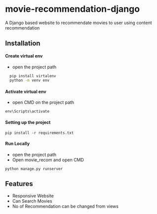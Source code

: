 
# movie-recommendation-django

A Django based website to recommendate movies to user using content recommendation


## Installation

#### Create virtual env
- open the project path
```bash
  pip install virtalenv
  python -m venv env
```
#### Activate virtual env
- open CMD on the project path
```
env\Scripts\activate
```

#### Setting up the project

```
pip install -r requirements.txt
```

#### Run Locally
- open the project path
- Open movie_recom and open CMD

```
python manage.py runserver
```
## Features

- Responsive Website
- Can Search Movies
- No of Recommendation can be changed from views


